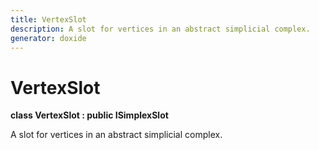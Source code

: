 ```yaml
---
title: VertexSlot
description: A slot for vertices in an abstract simplicial complex. 
generator: doxide
---
```



# VertexSlot

**class VertexSlot : public ISimplexSlot**



A slot for vertices in an abstract simplicial complex.
 





